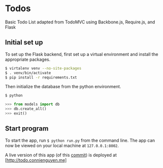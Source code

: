# Todos

Basic Todo List adapted from TodoMVC using Backbone.js, Require.js, and Flask

## Initial set up

To set up the Flask backend, first set up a virtual environment and install the appropriate packages.

```sh
$ virtalenv venv --no-site-packages
$ . venv/bin/activate
$ pip install -r requirements.txt
```

Then initialize the database from the python environment.

```sh
$ python
```

```py
>>> from models import db
>>> db.create_all()
>>> exit()
```

## Start program

To start the app, run `$ python run.py` from the command line. The app can now be viewed on your local machine at `127.0.0.1:8002`.

A live version of this app (of this [commit](https://github.com/connienguyen/todos/commit/70ec807d810ee8c912456ac1e70c3b90637fbaac)) is deployed at [http://todo.connienguyen.me]
